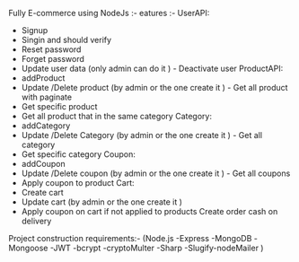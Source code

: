 Fully E-commerce using NodeJs :-
eatures :-
UserAPI:
- Signup
- Singin and should verify
- Reset password
- Forget password
- Update user data (only admin can do it ) - Deactivate user
ProductAPI:
- addProduct
- Update /Delete product (by admin or the one create it ) - Get all product with paginate
- Get specific product
- Get all product that in the same category
Category:
- addCategory
- Update /Delete Category (by admin or the one create it ) - Get all category
- Get specific category
Coupon:
- addCoupon
- Update /Delete coupon (by admin or the one create it ) - Get all coupons
- Apply coupon to product
Cart:
- Create cart
- Update cart (by admin or the one create it )
- Apply coupon on cart if not applied to products
Create order cash on delivery

Project construction requirements:-
(Node.js -Express -MongoDB -Mongoose -JWT -bcrypt -cryptoMulter -Sharp -Slugify-nodeMailer )
